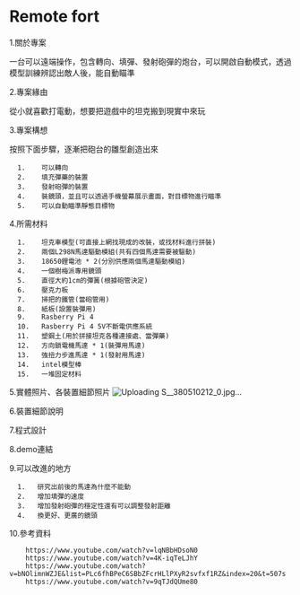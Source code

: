 # Remote fort

1.關於專案

一台可以遠端操作，包含轉向、填彈、發射砲彈的炮台，可以開啟自動模式，透過模型訓練辨認出敵人後，能自動瞄準

2.專案緣由

從小就喜歡打電動，想要把遊戲中的坦克搬到現實中來玩

3.專案構想

按照下面步驟，逐漸把砲台的雛型創造出來

      1.	可以轉向
      2.	填充彈藥的裝置
      3.	發射砲彈的裝置
      4.	裝鏡頭，並且可以透過手機螢幕展示畫面，對目標物進行瞄準
      5.	可以自動瞄準靜態目標物

4.所需材料

      1.	坦克車模型(可直接上網找現成的改裝，或找材料進行拼裝)
      2.	兩個L298N馬達驅動模組(共有四個馬達需要被驅動)
      3.	18650鋰電池 * 2(分別供應兩個馬達驅動模組)
      4.	一個樹梅派專用鏡頭
      5.	直徑大約1cm的彈簧(根據砲管決定)
      6.	壓克力板
      7.	掃把的鐵管(當砲管用)
      8.	紙板(設置裝彈用)
      9.	Rasberry Pi 4
      10.	Rasberry Pi 4 5V不斷電供應系統
      11.	塑鋼土(用於拼接坦克各種連接處、當彈藥)
      12.	方向鎖電機馬達 * 1(裝彈用馬達)
      13.	強扭力步進馬達 * 1(發射用馬達)
      14.	intel模型棒
      15.   一堆固定材料

5.實體照片、各裝置細節照片
![Uploading S__380510212_0.jpg…]()

6.裝置細節說明

7.程式設計

8.demo連結

9.可以改進的地方

      1.   研究出前後的馬達為什麼不能動
      2.   增加填彈的速度
      3.   增加發射砲彈的穩定性還有可以調整發射距離
      4.   換更好、更廣的鏡頭
10.參考資料

        https://www.youtube.com/watch?v=lqNBbHDsoN0
        https://www.youtube.com/watch?v=4K-iqTeLJhY
        https://www.youtube.com/watch?v=bNOlimnWZJE&list=PLc6fhBPeC6SBbZFcrHLlPXyR2svfxf1RZ&index=20&t=507s
        https://www.youtube.com/watch?v=9qTJdQUme80
